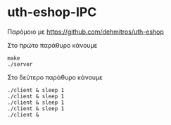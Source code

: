 # uth-eshop-IPC

Παρόμοιο με https://github.com/dehmitros/uth-eshop

Στο πρώτο παράθυρο κάνουμε 
```
make
./server
```
Στο δεύτερο παράθυρο κάνουμε
```
./client & sleep 1
./client & sleep 1
./client & sleep 1
./client & sleep 1
./client &
```
